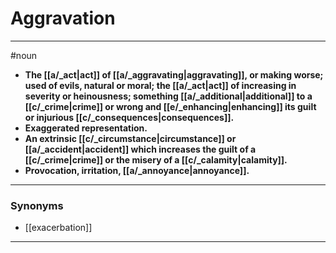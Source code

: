 # Aggravation
---
#noun
- **The [[a/_act|act]] of [[a/_aggravating|aggravating]], or making worse; used of evils, natural or moral; the [[a/_act|act]] of increasing in severity or heinousness; something [[a/_additional|additional]] to a [[c/_crime|crime]] or wrong and [[e/_enhancing|enhancing]] its guilt or injurious [[c/_consequences|consequences]].**
- **Exaggerated representation.**
- **An extrinsic [[c/_circumstance|circumstance]] or [[a/_accident|accident]] which increases the guilt of a [[c/_crime|crime]] or the misery of a [[c/_calamity|calamity]].**
- **Provocation, irritation, [[a/_annoyance|annoyance]].**
---
### Synonyms
- [[exacerbation]]
---
